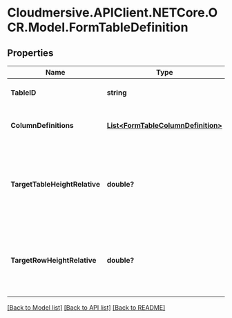 # Cloudmersive.APIClient.NETCore.OCR.Model.FormTableDefinition
## Properties

Name | Type | Description | Notes
------------ | ------------- | ------------- | -------------
**TableID** | **string** | Optional; the ID of the table | [optional] 
**ColumnDefinitions** | [**List&lt;FormTableColumnDefinition&gt;**](FormTableColumnDefinition.md) | Definition of the columns in the table | [optional] 
**TargetTableHeightRelative** | **double?** | Optional - scale factor for target table height - relative to maximum height of headers of columns | [optional] 
**TargetRowHeightRelative** | **double?** | Optional - scale factor for target row height - relative to height of column header | [optional] 

[[Back to Model list]](../README.md#documentation-for-models) [[Back to API list]](../README.md#documentation-for-api-endpoints) [[Back to README]](../README.md)

